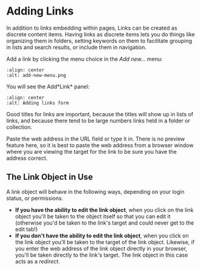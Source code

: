# Adding Links

In addition to links embedding within pages, Links can be created as discrete content items.
Having links as discrete items lets you do things like organizing them in folders, setting keywords on them to facilitate grouping in lists and search results, or include them in navigation.

Add a link by clicking the menu choice in the *Add new...* menu:

```{figure} adding-links_add-menu.png
:align: center
:alt: add-new-menu.png
```

You will see the Add\*Link\* panel:

```{figure} adding-links_add-form.png
:align: center
:alt: Adding links form
```

Good titles for links are important, because the titles will show up in lists of links, and because there tend to be large numbers links held in a folder or collection.

Paste the web address in the URL field or type it in.
There is no preview feature here, so it is best to paste the web address from a browser window where you are viewing the target for the link to be sure you have the address correct.

## The Link Object in Use

A link object will behave in the following ways, depending on your login
status, or permissions.

- **If you have the ability to edit the link object**, when you click on the link object you'll be taken to the object itself so that you can edit it (otherwise you'd be taken to the link's target and could never get to the edit tab!)
- **If you don't have the ability to edit the link object**, when you click on the link object you'll be taken to the target of the link object. Likewise, if you enter the web address of the link object
  directly in your browser, you'll be taken directly to the link's target. The link object in this case acts as a *redirect*.
